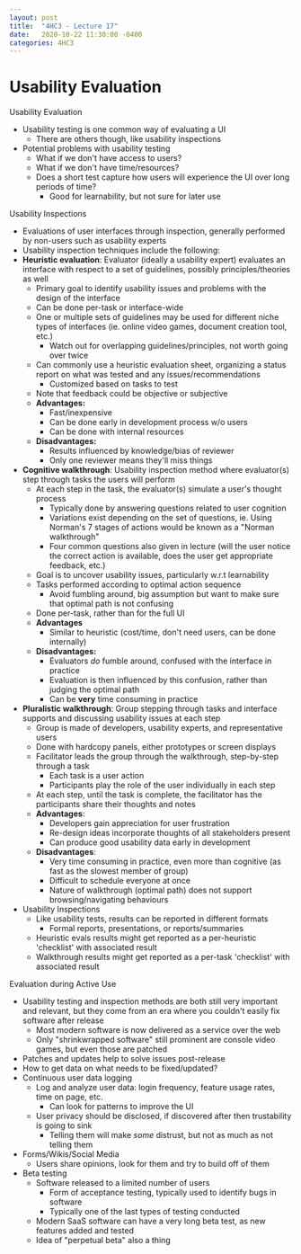 ```yaml
---
layout: post
title:  "4HC3 - Lecture 17"
date:   2020-10-22 11:30:00 -0400
categories: 4HC3
---
```


Usability Evaluation
===

Usability Evaluation
- Usability testing is one common way of evaluating a UI
    - There are others though, like usability inspections
- Potential problems with usability testing
    - What if we don't have access to users?
    - What if we don't have time/resources?
    - Does a short test capture how users will experience the UI over long periods of time?
        - Good for learnability, but not sure for later use

Usability Inspections
- Evaluations of user interfaces through inspection, generally performed by non-users such as usability experts
- Usability inspection techniques include the following:
- **Heuristic evaluation**: Evaluator (ideally a usability expert) evaluates an interface with respect to a set of guidelines, possibly principles/theories as well
    - Primary goal to identify usability issues and problems with the design of the interface
    - Can be done per-task or interface-wide
    - One or multiple sets of guidelines may be used for different niche types of interfaces (ie. online video games, document creation tool, etc.)
        - Watch out for overlapping guidelines/principles, not worth going over twice
    - Can commonly use a heuristic evaluation sheet, organizing a status report on what was tested and any issues/recommendations
        - Customized based on tasks to test
    - Note that feedback could be objective or subjective
    - **Advantages:**
        - Fast/inexpensive
        - Can be done early in development process w/o users
        - Can be done with internal resources
    - **Disadvantages:**
        - Results influenced by knowledge/bias of reviewer
        - Only one reviewer means they'll miss things
- **Cognitive walkthrough**: Usability inspection method where evaluator(s) step through tasks the users will perform
    - At each step in the task, the evaluator(s) simulate a user's thought process
        - Typically done by answering questions related to user cognition
        - Variations exist depending on the set of questions, ie. Using Norman's 7 stages of actions would be known as a "Norman walkthrough"
        - Four common questions also given in lecture (will the user notice the correct action is available, does the user get appropriate feedback, etc.)
    - Goal is to uncover usability issues, particularly w.r.t learnability
    - Tasks performed according to optimal action sequence
        - Avoid fumbling around, big assumption but want to make sure that optimal path is not confusing
    - Done per-task, rather than for the full UI
    - **Advantages**
        - Similar to heuristic (cost/time, don't need users, can be done internally)
    - **Disadvantages:**
        - Evaluators *do* fumble around, confused with the interface in practice
        - Evaluation is then influenced by this confusion, rather than judging the optimal path
        - Can be **very** time consuming in practice
- **Pluralistic walkthrough**: Group stepping through tasks and interface supports and discussing usability issues at each step
    - Group is made of developers, usability experts, and representative users
    - Done with hardcopy panels, either prototypes or screen displays
    - Facilitator leads the group through the walkthrough, step-by-step through a task
        - Each task is a user action
        - Participants play the role of the user individually in each step
    - At each step, until the task is complete, the facilitator has the participants share their thoughts and notes
    - **Advantages**:
        - Developers gain appreciation for user frustration
        - Re-design ideas incorporate thoughts of all stakeholders present
        - Can produce good usability data early in development 
    - **Disadvantages**:
        - Very time consuming in practice, even more than cognitive (as fast as the slowest member of group)
        - Difficult to schedule everyone at once
        - Nature of walkthrough (optimal path) does not support browsing/navigating behaviours
- Usability Inspections
    - Like usability tests, results can be reported in different formats
        - Formal reports, presentations, or reports/summaries
    - Heuristic evals results might get reported as a per-heuristic 'checklist' with associated result
    - Walkthrough results might get reported as a per-task 'checklist' with associated result

Evaluation during Active Use
- Usability testing and inspection methods are both still very important and relevant, but they come from an era where you couldn't easily fix software after release
    - Most modern software is now delivered as a service over the web
    - Only "shrinkwrapped software" still prominent are console video games, but even those are patched
- Patches and updates help to solve issues post-release
- How to get data on what needs to be fixed/updated?
- Continuous user data logging
    - Log and analyze user data: login frequency, feature usage rates, time on page, etc.
        - Can look for patterns to improve the UI
    - User privacy should be disclosed, if discovered after then trustability is going to sink
        - Telling them will make *some* distrust, but not as much as not telling them
- Forms/Wikis/Social Media
    - Users share opinions, look for them and try to build off of them
- Beta testing
    - Software released to a limited number of users
        - Form of acceptance testing, typically used to identify bugs in software
        - Typically one of the last types of testing conducted
    - Modern SaaS software can have a very long beta test, as new features added and tested
    - Idea of "perpetual beta" also a thing